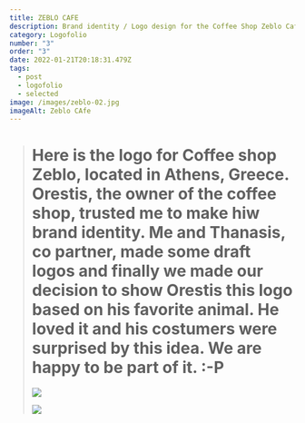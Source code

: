 ```yaml
---
title: ZEBLO CAFE
description: Brand identity / Logo design for the Coffee Shop Zeblo Cafe "The Original"
category: Logofolio
number: "3"
order: "3"
date: 2022-01-21T20:18:31.479Z
tags:
  - post
  - logofolio
  - selected
image: /images/zeblo-02.jpg
imageAlt: Zeblo CAfe
---
```

> # Here is the logo for Coffee shop Zeblo, located in Athens, Greece. Orestis, the owner of the coffee shop, trusted me to make hiw brand identity. Me and Thanasis, co partner, made some draft logos and finally we made our decision to show Orestis this logo based on his favorite animal. He loved it and his costumers were surprised by this idea. We are happy to be part of it. :-P
>
> ![](/images/zeblo-01.jpg)
>
> ![](/images/zeblo-03.jpg)